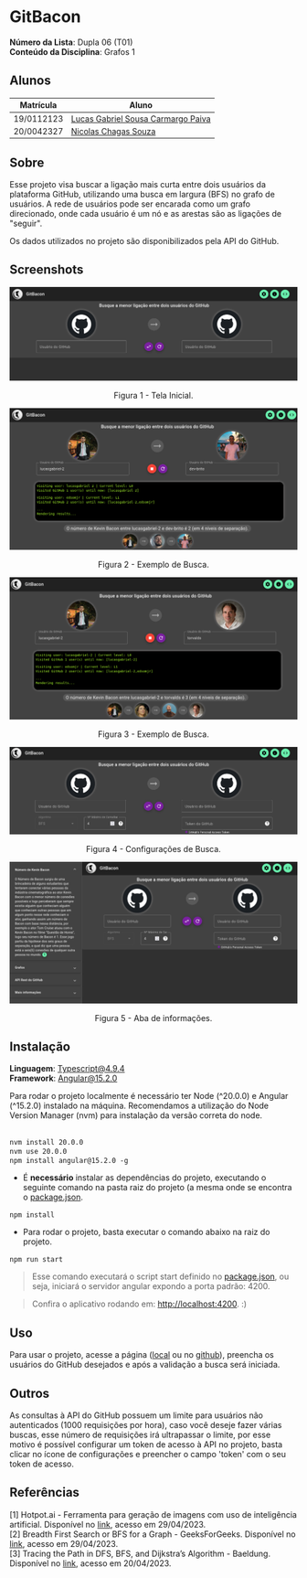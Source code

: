 # GitBacon

**Número da Lista**: Dupla 06 (T01)<br>
**Conteúdo da Disciplina**: Grafos 1<br>

## Alunos

| Matrícula  | Aluno                                                                   |
|------------|-------------------------------------------------------------------------|
| 19/0112123 | [Lucas Gabriel Sousa Carmargo Paiva](https://github.com/lucasgabriel-2) |
| 20/0042327 | [Nicolas Chagas Souza](https://github.com/nszchagas)                    |

## Sobre

Esse projeto visa buscar a ligação mais curta entre dois usuários da plataforma GitHub, utilizando uma busca em largura (BFS) no grafo de usuários. A rede de usuários pode ser encarada como um grafo direcionado, onde cada usuário é um nó e as arestas são as ligações de "seguir". 

Os dados utilizados no projeto são disponibilizados pela API do GitHub. 


## Screenshots



![Figura 1 - Tela inicial.](./assets/tela-inicial.png)
<div style="text-align:center">Figura 1 - Tela Inicial.</div>





![Figura 2 - Busca em andamento.](./assets/busca1.png)
<div style="text-align:center">Figura 2 - Exemplo de Busca.</div>



![Figura 3 - Busca em andamento.](./assets/busca2.png)
<div style="text-align:center">Figura 3 - Exemplo de Busca.</div>


![](./assets/configuracoes-busca.png)
<div style="text-align:center">Figura 4 - Configurações de Busca.</div>

![](./assets/informacoes.png)
<div style="text-align:center">Figura 5 - Aba de informações.</div>

## Instalação

**Linguagem**: Typescript@4.9.4<br>
**Framework**: Angular@15.2.0<br>

Para rodar o projeto localmente é necessário ter Node (^20.0.0) e Angular (^15.2.0) instalado na máquina. Recomendamos a utilização do Node Version Manager (nvm) para instalação da versão correta do node. 

```shell

nvm install 20.0.0
nvm use 20.0.0
npm install angular@15.2.0 -g

```

- É **necessário** instalar as dependências do projeto, executando o seguinte comando na pasta raiz do projeto (a mesma onde se encontra o [package.json](./package.json).

```shell
npm install 
```

- Para rodar o projeto, basta executar o comando abaixo na raiz do projeto.

```shell
npm run start 
```

> Esse comando executará o script start definido no [package.json](./package.json), ou seja, iniciará o servidor angular expondo a porta padrão: 4200.

> Confira o aplicativo rodando em: [http://localhost:4200](http://localhost:4200). :)


## Uso

Para usar o projeto, acesse a página ([local](http://localhost:4200) ou no [github](https://projeto-de-algoritmos.github.io/Grafos1_GitBacon/)), preencha os usuários do GitHub desejados e após a validação a busca será iniciada. 

## Outros

As consultas à API do GitHub possuem um limite para usuários não autenticados (1000 requisições por hora), caso você deseje fazer várias buscas, esse número de requisições irá ultrapassar o limite, por esse motivo é possível configurar um token de acesso à API no projeto, basta clicar no ícone de configurações e preencher o campo 'token' com o seu token de acesso.  


## Referências

[1] Hotpot.ai - Ferramenta para geração de imagens com uso de inteligência artificial. Disponível no [link](https://hotpot.ai/), acesso em 29/04/2023. <br/>
[2] Breadth First Search or BFS for a Graph - GeeksForGeeks. Disponível no [link](https://www.geeksforgeeks.org/breadth-first-search-or-bfs-for-a-graph/), acesso em 29/04/2023. <br/>
[3] Tracing the Path in DFS, BFS, and Dijkstra’s Algorithm - Baeldung. Disponível no [link](https://www.baeldung.com/cs/dfs-vs-bfs-vs-dijkstra), acesso em 20/04/2023.<br/>

